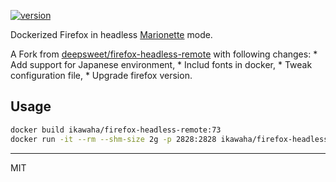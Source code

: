 [![version](https://img.shields.io/badge/firefox-73-green.svg?style=flat-square)](https://packages.ubuntu.com/bionic/firefox) 

Dockerized Firefox in headless [Marionette](https://vakila.github.io/blog/marionette-act-i-automation/) mode.

A Fork from [deepsweet/firefox-headless-remote](https://github.com/deepsweet/firefox-headless-remote) with following changes:
    * Add support for Japanese environment,
    * Includ fonts in docker,
    * Tweak configuration file,
    * Upgrade firefox version.

## Usage

```sh
docker build ikawaha/firefox-headless-remote:73
docker run -it --rm --shm-size 2g -p 2828:2828 ikawaha/firefox-headless-remote:73
```

---
MIT